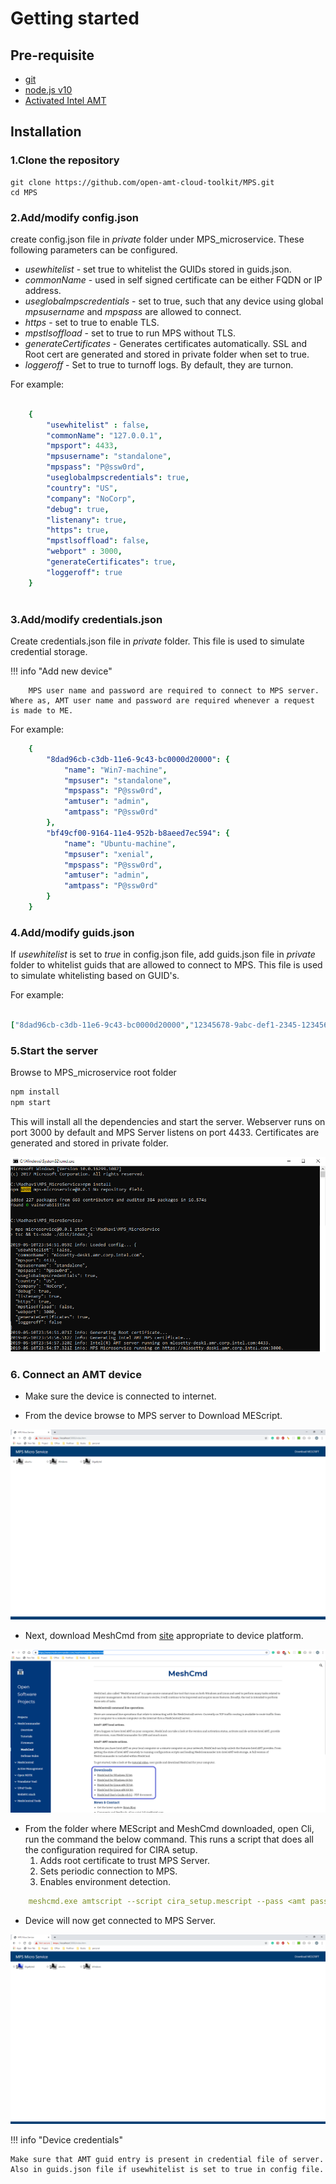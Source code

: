# Getting started

## Pre-requisite

* [git](https://git-scm.com/downloads)
* [node.js v10](https://nodejs.org/dist/latest-v10.x/)
* [Activated Intel AMT](activateAMT.md)

## Installation

### 1.Clone the repository
```
git clone https://github.com/open-amt-cloud-toolkit/MPS.git
cd MPS
```
### 2.Add/modify config.json

create config.json file in *private* folder under MPS_microservice. These following parameters can be configured.

* *usewhitelist* - set true to whitelist the GUIDs stored in guids.json.
* *commonName* - used in self signed certificate can be either FQDN or IP address.
* *useglobalmpscredentials* - set to true, such that any device using global *mpsusername* and  *mpspass* are allowed to connect. 
* *https* - set to true to enable TLS. 
* *mpstlsoffload* - set to true to run MPS without TLS. 
* *generateCertificates* - Generates certificates automatically. SSL and Root cert are generated and stored in private folder when set to true.
* *loggeroff* - Set to true to turnoff logs. By default, they are turnon.

For example:
``` yaml

	{
		"usewhitelist" : false,
		"commonName": "127.0.0.1",
		"mpsport": 4433,
		"mpsusername": "standalone", 
		"mpspass": "P@ssw0rd", 
		"useglobalmpscredentials": true,
		"country": "US",
		"company": "NoCorp",
		"debug": true,
		"listenany": true,
		"https": true, 
		"mpstlsoffload": false, 
		"webport" : 3000, 
		"generateCertificates": true,
		"loggeroff": true
	} 
	
```	
### 3.Add/modify credentials.json

Create credentials.json file in *private* folder. This file is used to simulate credential storage.

!!! info "Add new device"
        
		MPS user name and password are required to connect to MPS server. Where as, AMT user name and password are required whenever a request is made to ME.

For example:
``` yaml
	{
        "8dad96cb-c3db-11e6-9c43-bc0000d20000": { 
            "name": "Win7-machine", 
            "mpsuser": "standalone",
            "mpspass": "P@ssw0rd", 
            "amtuser": "admin", 
            "amtpass": "P@ssw0rd" 
        },
        "bf49cf00-9164-11e4-952b-b8aeed7ec594": {
            "name": "Ubuntu-machine",
            "mpsuser": "xenial",
            "mpspass": "P@ssw0rd",
            "amtuser": "admin",
            "amtpass": "P@ssw0rd"
        }
    }

```	

### 4.Add/modify guids.json

If *usewhitelist* is set to *true* in config.json file, add guids.json file in *private* folder to whitelist guids that are allowed to connect to MPS. This file is used to simulate whitelisting based on GUID's.

For example:
``` yaml

["8dad96cb-c3db-11e6-9c43-bc0000d20000","12345678-9abc-def1-2345-123456789000"]

```
### 5.Start the server

Browse to MPS_microservice root folder

``` javascript
npm install
npm start
```

This will install all the dependencies and start the server. Webserver runs on port 3000 by default and MPS Server listens on port 4433.
Certificates are generated and stored in private folder.

[![mps](assets/images/MPS_npminstall.PNG)](assets/images/MPS_npminstall.PNG)

### 6. Connect an AMT device

*  Make sure the device is connected to internet.

*  From the device browse to MPS server to Download MEScript.
  	
[![mps](assets/images/MPS_DownloadMEScript.PNG)](assets/images/MPS_DownloadMEScript.PNG)

*  Next, download MeshCmd from [site](https://www.meshcommander.com/meshcommander/meshcmd) appropriate to device platform.

[![mps](assets/images/MPS_MeshCommander.PNG)](assets/images/MPS_MeshCommander.PNG)

*  From the folder where MEScript and MeshCmd downloaded, open Cli, run the command the below command. This runs a script that does all the configuration required for CIRA setup.
    1. Adds root certificate to trust MPS Server.
    2. Sets periodic connection to MPS.
    3. Enables environment detection.
    
``` yaml
    meshcmd.exe amtscript --script cira_setup.mescript --pass <amt password>
```	

*  Device will now get connected to MPS Server.

[![mps](assets/images/MPS_DeviceOnline.PNG)](assets/images/MPS_DeviceOnline.PNG)
	
!!! info "Device credentials"

    Make sure that AMT guid entry is present in credential file of server. Also in guids.json file if usewhitelist is set to true in config file.



